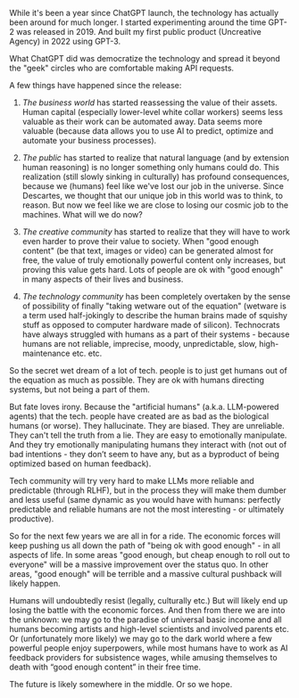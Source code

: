 
While it's been a year since ChatGPT launch, the technology has actually been around for much longer. I started experimenting around the time GPT-2 was released in 2019. And built my first public product (Uncreative Agency) in 2022 using GPT-3.

What ChatGPT did was democratize the technology and spread it beyond the "geek" circles who are comfortable making API requests.

A few things have happened since the release:

1. *The business world* has started reassessing the value of their assets. Human capital (especially lower-level white collar workers) seems less valuable as their work can be automated away. Data seems more valuable (because data allows you to use AI to predict, optimize and automate your business processes).

2. *The public* has started to realize that natural language (and by extension human reasoning) is no longer something only humans could do. This realization (still slowly sinking in culturally) has profound consequences, because we (humans) feel like we've lost our job in the universe. Since Descartes, we thought that our unique job in this world was to think, to reason. But now we feel like we are close to losing our cosmic job to the machines. What will we do now?

3. *The creative community* has started to realize that they will have to work even harder to prove their value to society. When "good enough content" (be that text, images or video) can be generated almost for free, the value of truly emotionally powerful content only increases, but proving this value gets hard. Lots of people are ok with "good enough" in many aspects of their lives and business.

4. *The technology community* has been completely overtaken by the sense of possibility of finally "taking wetware out of the equation" (wetware is a term used half-jokingly to describe the human brains made of squishy stuff as opposed to computer hardware made of silicon). Technocrats have always struggled with humans as a part of their systems - because humans are not reliable, imprecise, moody, unpredictable, slow, high-maintenance etc. etc.

So the secret wet dream of a lot of tech. people is to just get humans out of the equation as much as possible. They are ok with humans directing systems, but not being a part of them.

But fate loves irony. Because the "artificial humans" (a.k.a. LLM-powered agents) that the tech. people have created are as bad as the biological humans (or worse). They hallucinate. They are biased. They are unreliable. They can't tell the truth from a lie. They are easy to emotionally manipulate. And they try emotionally manipulating humans they interact with (not out of bad intentions - they don’t seem to have any, but as a byproduct of being optimized based on human feedback).

Tech community will try very hard to make LLMs more reliable and predictable (through RLHF), but in the process they will make them dumber and less useful (same dynamic as you would have with humans: perfectly predictable and reliable humans are not the most interesting - or ultimately productive).

So for the next few years we are all in for a ride. The economic forces will keep pushing us all down the path of "being ok with good enough" - in all aspects of life. In some areas "good enough, but cheap enough to roll out to everyone" will be a massive improvement over the status quo. In other areas, "good enough" will be terrible and a massive cultural pushback will likely happen.

Humans will undoubtedly resist (legally, culturally etc.) But will likely end up losing the battle with the economic forces. And then from there we are into the unknown: we may go to the paradise of universal basic income and all humans becoming artists and high-level scientists and involved parents etc. Or (unfortunately more likely) we may go to the dark world where a few powerful people enjoy superpowers, while most humans have to work as AI feedback providers for subsistence wages, while amusing themselves to death with “good enough content” in their free time.

The future is likely somewhere in the middle. Or so we hope.